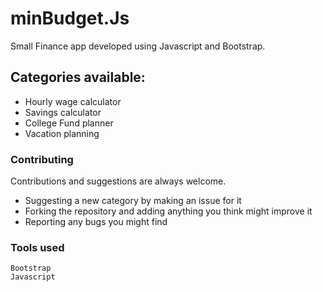 # minBudget.Js

Small Finance app developed using Javascript and Bootstrap. 

## Categories available: 

- Hourly wage calculator
- Savings calculator
- College Fund planner
- Vacation planning

### Contributing

Contributions and suggestions are always welcome. 

- Suggesting a new category by making an issue for it
- Forking the repository and adding anything you think might improve it 
- Reporting any bugs you might find

### Tools used 

```
Bootstrap
Javascript

```
